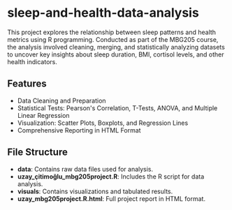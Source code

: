 # sleep-and-health-data-analysis

This project explores the relationship between sleep patterns and health metrics using R programming. Conducted as part of the MBG205 course, the analysis involved cleaning, merging, and statistically analyzing datasets to uncover key insights about sleep duration, BMI, cortisol levels, and other health indicators.

## Features
- Data Cleaning and Preparation
- Statistical Tests: Pearson's Correlation, T-Tests, ANOVA, and Multiple Linear Regression
- Visualization: Scatter Plots, Boxplots, and Regression Lines
- Comprehensive Reporting in HTML Format

## File Structure
- **data**: Contains raw data files used for analysis.
- **uzay_çitimoğlu_mbg205project.R**: Includes the R script for data analysis.
- **visuals**: Contains visualizations and tabulated results.
- **uzay_mbg205project.R.html**: Full project report in HTML format.
